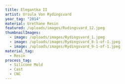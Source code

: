 ```yaml
---
title: Elegantka II
artist: Ursula Von Rydingsvard
year_tag: "2014"
material: Urethane Resin
featured: /uploads/images/Rudingsvard_12.jpeg
thumbnailImages:
  - image: /uploads/images/Rydingsvard_1.jpeg
  - image: /uploads/images/Rydingsvard_8-1-of-1.jpeg
  - image: /uploads/images/Rydingsvard_9-1-of-1.jpeg
material_tag:
  - Resin
process_tag:
  - Silicone Mold
  - Cast
  - CNC
---
```

